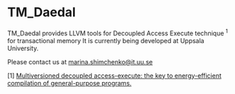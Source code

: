 # TM_Daedal

TM_Daedal provides LLVM tools for Decoupled Access Execute technique <sup>1</sup> for transactional memory
It is currently being developed at Uppsala University.

Please contact us at marina.shimchenko@it.uu.se

[1] <a href="https://pdfs.semanticscholar.org/4869/94511cd464eecf0e99c370218f26d274d672.pdf">Multiversioned decoupled access-execute: the key to energy-efficient compilation of general-purpose programs.</a>
